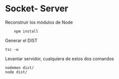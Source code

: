 

# Socket- Server 

Reconstruir los módulos de Node 
```
    npm install 
```

Generar el DIST 
```
tsc -w
```

Levantar servidor, cualquiera de estos dos comandos 
```
nodemon dist/
node dist/
```


